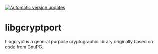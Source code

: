 [![Automatic version updates](https://github.com/ZOSOpenTools/libgcryptport/actions/workflows/bump.yml/badge.svg)](https://github.com/ZOSOpenTools/libgcryptport/actions/workflows/bump.yml)

# libgcryptport

Libgcrypt is a general purpose cryptographic library originally based on code from GnuPG.
